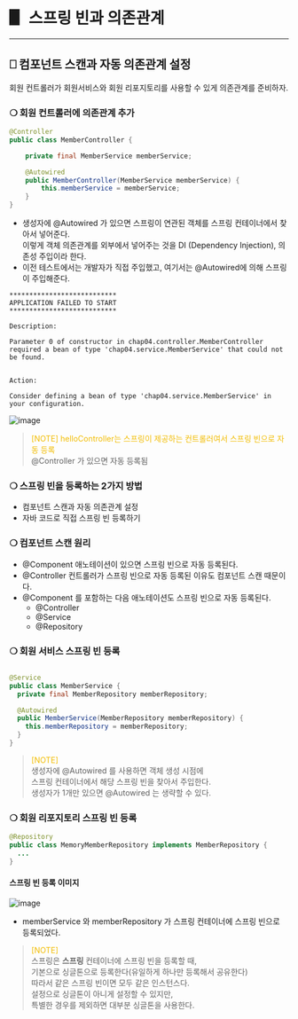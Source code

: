 # ▋ 스프링 빈과 의존관계
*****

## ⎕ 컴포넌트 스캔과 자동 의존관계 설정
회원 컨트롤러가 회원서비스와 회원 리포지토리를 사용할 수 있게 의존관계를 준비하자.


### ❍ 회원 컨트롤러에 의존관계 추가
```java
@Controller
public class MemberController {

    private final MemberService memberService;

    @Autowired
    public MemberController(MemberService memberService) {
        this.memberService = memberService;
    }
}
```
* 생성자에 @Autowired 가 있으면 스프링이 연관된 객체를 스프링 컨테이너에서 찾아서 넣어준다.<br>
  이렇게 객체 의존관계를 외부에서 넣어주는 것을 DI (Dependency Injection), 의존성 주입이라 한다.
* 이전 테스트에서는 개발자가 직접 주입했고, 여기서는 @Autowired에 의해 스프링이 주입해준다.<br>

```shell
***************************
APPLICATION FAILED TO START
***************************

Description:

Parameter 0 of constructor in chap04.controller.MemberController required a bean of type 'chap04.service.MemberService' that could not be found.


Action:

Consider defining a bean of type 'chap04.service.MemberService' in your configuration.
```

![image](https://user-images.githubusercontent.com/1131775/198817892-70b1605f-b3b8-4eb8-ba47-c726c245396d.png)


> <span style="color:#f2bc00">[NOTE] helloController는 스프링이 제공하는 컨트롤러여서 스프링 빈으로 자동 등록 </span><br>
> @Controller 가 있으면 자동 등록됨

### ❍ 스프링 빈을 등록하는 2가지 방법
* 컴포넌트 스캔과 자동 의존관계 설정 
* 자바 코드로 직접 스프링 빈 등록하기

### ❍ 컴포넌트 스캔 원리
* @Component 애노테이션이 있으면 스프링 빈으로 자동 등록된다.
* @Controller 컨트롤러가 스프링 빈으로 자동 등록된 이유도 컴포넌트 스캔 때문이다.
* @Component 를 포함하는 다음 애노테이션도 스프링 빈으로 자동 등록된다. 
  * @Controller
  * @Service
  * @Repository

### ❍ 회원 서비스 스프링 빈 등록
```java

@Service
public class MemberService {
  private final MemberRepository memberRepository;

  @Autowired
  public MemberService(MemberRepository memberRepository) {
    this.memberRepository = memberRepository;
  }
}
```
> <span style="color:#f2bc00">[NOTE]</span><br>
> 생성자에 @Autowired 를 사용하면 객체 생성 시점에<br>
> 스프링 컨테이너에서 해당 스프링 빈을 찾아서 주입한다.<br> 
> 생성자가 1개만 있으면 @Autowired 는 생략할 수 있다.<br>

### ❍ 회원 리포지토리 스프링 빈 등록
```java
@Repository
public class MemoryMemberRepository implements MemberRepository {
  ...
}
```

#### 스프링 빈 등록 이미지
![image](https://user-images.githubusercontent.com/1131775/198818883-e2b3badd-e66c-4887-bdd9-13f73e5baa6e.png)

* memberService 와 memberRepository 가 스프링 컨테이너에 스프링 빈으로 등록되었다.

> <span style="color:#f2bc00">[NOTE]</span><br>
> 스프링은 **스프링** 컨테이너에 스프링 빈을 등록할 때,<br> 
> 기본으로 싱글톤으로 등록한다(유일하게 하나만 등록해서 공유한다) <br>
> 따라서 같은 스프링 빈이면 모두 같은 인스턴스다. <br>
> 설정으로 싱글톤이 아니게 설정할 수 있지만, <br>
> 특별한 경우를 제외하면 대부분 싱글톤을 사용한다.


